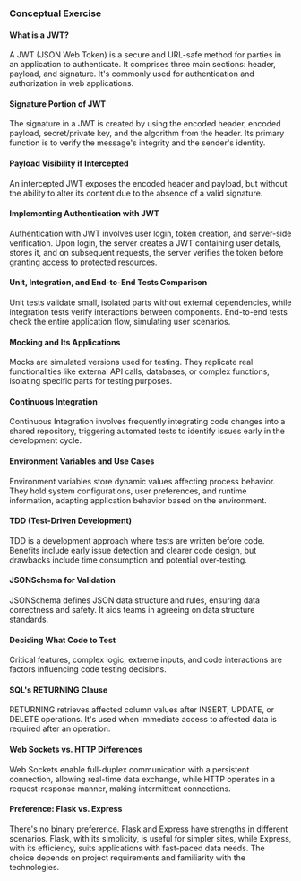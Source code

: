 ### Conceptual Exercise

#### What is a JWT?
A JWT (JSON Web Token) is a secure and URL-safe method for parties in an application to authenticate. It comprises three main sections: header, payload, and signature. It's commonly used for authentication and authorization in web applications.

#### Signature Portion of JWT
The signature in a JWT is created by using the encoded header, encoded payload, secret/private key, and the algorithm from the header. Its primary function is to verify the message's integrity and the sender's identity.

#### Payload Visibility if Intercepted
An intercepted JWT exposes the encoded header and payload, but without the ability to alter its content due to the absence of a valid signature.

#### Implementing Authentication with JWT
Authentication with JWT involves user login, token creation, and server-side verification. Upon login, the server creates a JWT containing user details, stores it, and on subsequent requests, the server verifies the token before granting access to protected resources.

#### Unit, Integration, and End-to-End Tests Comparison
Unit tests validate small, isolated parts without external dependencies, while integration tests verify interactions between components. End-to-end tests check the entire application flow, simulating user scenarios.

#### Mocking and Its Applications
Mocks are simulated versions used for testing. They replicate real functionalities like external API calls, databases, or complex functions, isolating specific parts for testing purposes.

#### Continuous Integration
Continuous Integration involves frequently integrating code changes into a shared repository, triggering automated tests to identify issues early in the development cycle.

#### Environment Variables and Use Cases
Environment variables store dynamic values affecting process behavior. They hold system configurations, user preferences, and runtime information, adapting application behavior based on the environment.

#### TDD (Test-Driven Development)
TDD is a development approach where tests are written before code. Benefits include early issue detection and clearer code design, but drawbacks include time consumption and potential over-testing.

#### JSONSchema for Validation
JSONSchema defines JSON data structure and rules, ensuring data correctness and safety. It aids teams in agreeing on data structure standards.

#### Deciding What Code to Test
Critical features, complex logic, extreme inputs, and code interactions are factors influencing code testing decisions.

#### SQL's RETURNING Clause
RETURNING retrieves affected column values after INSERT, UPDATE, or DELETE operations. It's used when immediate access to affected data is required after an operation.

#### Web Sockets vs. HTTP Differences
Web Sockets enable full-duplex communication with a persistent connection, allowing real-time data exchange, while HTTP operates in a request-response manner, making intermittent connections.

#### Preference: Flask vs. Express
There's no binary preference. Flask and Express have strengths in different scenarios. Flask, with its simplicity, is useful for simpler sites, while Express, with its efficiency, suits applications with fast-paced data needs. The choice depends on project requirements and familiarity with the technologies.
